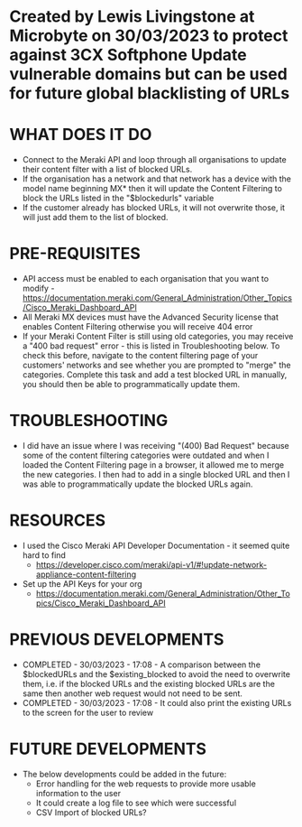 # Created by Lewis Livingstone at Microbyte on 30/03/2023 to protect against 3CX Softphone Update vulnerable domains but can be used for future global blacklisting of URLs ###

# WHAT DOES IT DO
- Connect to the Meraki API and loop through all organisations to update their content filter with a list of blocked URLs.
- If the organisation has a network and that network has a device with the model name beginning MX* then it will update the Content Filtering to block the URLs listed in the "$blockedurls" variable
- If the customer already has blocked URLs, it will not overwrite those, it will just add them to the list of blocked.

# PRE-REQUISITES
- API access must be enabled to each organisation that you want to modify - https://documentation.meraki.com/General_Administration/Other_Topics/Cisco_Meraki_Dashboard_API
- All Meraki MX devices must have the Advanced Security license that enables Content Filtering otherwise you will receive 404 error
- If your Meraki Content Filter is still using old categories, you may receive a "400 bad request" error - this is listed in Troubleshooting below. To check this before, navigate to the content filtering page of your customers' networks and see whether you are prompted to "merge" the categories. Complete this task and add a test blocked URL in manually, you should then be able to programmatically update them.

# TROUBLESHOOTING
- I did have an issue where I was receiving "(400) Bad Request" because some of the content filtering categories were outdated and when I loaded the Content Filtering page in a browser, it allowed me to merge the new categories. I then had to add in a single blocked URL and then I was able to programmatically update the blocked URLs again.

# RESOURCES
- I used the Cisco Meraki API Developer Documentation - it seemed quite hard to find
    - https://developer.cisco.com/meraki/api-v1/#!update-network-appliance-content-filtering
- Set up the API Keys for your org
    - https://documentation.meraki.com/General_Administration/Other_Topics/Cisco_Meraki_Dashboard_API

# PREVIOUS DEVELOPMENTS
- COMPLETED - 30/03/2023 - 17:08 - A comparison between the $blockedURLs and the $existing_blocked to avoid the need to overwrite them, i.e. if the blocked URLs and the existing blocked URLs are the same then another web request would not need to be sent.
- COMPLETED - 30/03/2023 - 17:08 - It could also print the existing URLs to the screen for the user to review

# FUTURE DEVELOPMENTS
- The below developments could be added in the future:
    - Error handling for the web requests to provide more usable information to the user
    - It could create a log file to see which were successful
    - CSV Import of blocked URLs?